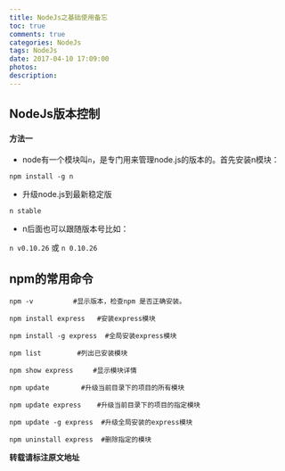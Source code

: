 ```yaml
---
title: NodeJs之基础使用备忘
toc: true
comments: true
categories: NodeJs
tags: NodeJs
date: 2017-04-10 17:09:00
photos:
description:
---
```


<!--more-->
## NodeJs版本控制
#### 方法一

* node有一个模块叫`n`，是专门用来管理node.js的版本的。首先安装n模块：

`npm install -g n`

* 升级node.js到最新稳定版

`n stable`

* n后面也可以跟随版本号比如：

`n v0.10.26` 或 `n 0.10.26` 


## npm的常用命令

```shell
npm -v          #显示版本，检查npm 是否正确安装。

npm install express   #安装express模块

npm install -g express  #全局安装express模块

npm list         #列出已安装模块

npm show express     #显示模块详情

npm update        #升级当前目录下的项目的所有模块

npm update express    #升级当前目录下的项目的指定模块

npm update -g express  #升级全局安装的express模块

npm uninstall express  #删除指定的模块
```

**转载请标注原文地址**



